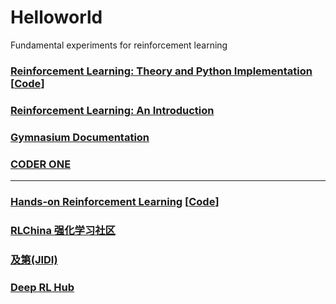 # Helloworld
Fundamental experiments for reinforcement learning


### [Reinforcement Learning: Theory and Python Implementation](https://github.com/ZhiqingXiao/rl-book/tree/master/zh2019) [[Code](https://github.com/ZhiqingXiao/rl-book/tree/master/en2022)]
### [Reinforcement Learning: An Introduction](https://github.com/ShangtongZhang/reinforcement-learning-an-introduction)

### [Gymnasium Documentation](https://gymnasium.farama.org/)

### [CODER ONE](https://www.gocoder.one/blog)

---
### [Hands-on Reinforcement Learning](http://hrl.boyuai.com/) [[Code](https://github.com/boyu-ai/Hands-on-RL)]
### [RLChina 强化学习社区](http://rlchina.org/)
### [及第(JIDI)](http://www.jidiai.cn/homepage)
### [Deep RL Hub](http://www.deeprlhub.com/)


